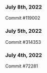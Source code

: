 ### July 8th, 2022

Commit #119002

### July 5th, 2022

Commit #314353


### July 4th, 2022

Commit #72281

